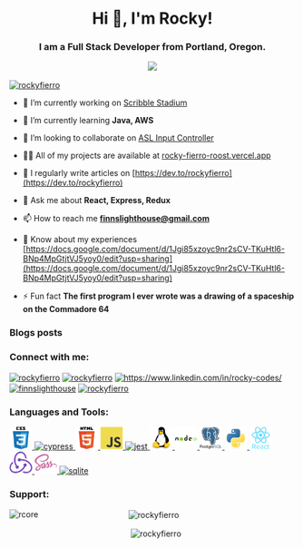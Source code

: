 <h1 align="center">Hi 👋, I'm Rocky!</h1>
<h3 align="center">I am a Full Stack Developer from Portland, Oregon.</h3>
<div align="center">
   <img src ="https://i.imgur.com/Ha9VwH2.gif" style="width: 100px"/>
</div>

<p align="left"> <a href="https://github.com/ryo-ma/github-profile-trophy"><img src="https://github-profile-trophy.vercel.app/?username=rockyfierro" alt="rockyfierro" /></a> </p>

- 🔭 I’m currently working on [Scribble Stadium](https://github.com/BloomTech-Labs/scribble-stadium-fe)

- 🌱 I’m currently learning **Java, AWS**

- 👯 I’m looking to collaborate on [ASL Input Controller](https://github.com/rockyFierro/ASL-Input-Controls-ASL_to_English-)

- 👨‍💻 All of my projects are available at [rocky-fierro-roost.vercel.app](rocky-fierro-roost.vercel.app)

- 📝 I regularly write articles on [https://dev.to/rockyfierro](https://dev.to/rockyfierro)

- 💬 Ask me about **React, Express, Redux**

- 📫 How to reach me **finnslighthouse@gmail.com**

- 📄 Know about my experiences [https://docs.google.com/document/d/1Jgi85xzoyc9nr2sCV-TKuHtl6-BNp4MpGtjtVJ5yoy0/edit?usp=sharing](https://docs.google.com/document/d/1Jgi85xzoyc9nr2sCV-TKuHtl6-BNp4MpGtjtVJ5yoy0/edit?usp=sharing)

- ⚡ Fun fact **The first program I ever wrote was a drawing of a spaceship on the Commadore 64**

### Blogs posts
<!-- BLOG-POST-LIST:START -->
<!-- BLOG-POST-LIST:END -->

<h3 align="left">Connect with me:</h3>
<p align="left">
<a href="https://codepen.io/rockyfierro" target="blank"><img align="center" src="https://raw.githubusercontent.com/rahuldkjain/github-profile-readme-generator/master/src/images/icons/Social/codepen.svg" alt="rockyfierro" height="30" width="40" /></a>
<a href="https://dev.to/rockyfierro" target="blank"><img align="center" src="https://raw.githubusercontent.com/rahuldkjain/github-profile-readme-generator/master/src/images/icons/Social/devto.svg" alt="rockyfierro" height="30" width="40" /></a>
<a href="https://linkedin.com/in/https://www.linkedin.com/in/rocky-codes/" target="blank"><img align="center" src="https://raw.githubusercontent.com/rahuldkjain/github-profile-readme-generator/master/src/images/icons/Social/linked-in-alt.svg" alt="https://www.linkedin.com/in/rocky-codes/" height="30" width="40" /></a>
<a href="https://www.hackerrank.com/finnslighthouse" target="blank"><img align="center" src="https://raw.githubusercontent.com/rahuldkjain/github-profile-readme-generator/master/src/images/icons/Social/hackerrank.svg" alt="finnslighthouse" height="30" width="40" /></a>
<a href="https://www.leetcode.com/rockyfierro" target="blank"><img align="center" src="https://raw.githubusercontent.com/rahuldkjain/github-profile-readme-generator/master/src/images/icons/Social/leet-code.svg" alt="rockyfierro" height="30" width="40" /></a>
</p>

<h3 align="left">Languages and Tools:</h3>
<p align="left"> <a href="https://www.w3schools.com/css/" target="_blank" rel="noreferrer"> <img src="https://raw.githubusercontent.com/devicons/devicon/master/icons/css3/css3-original-wordmark.svg" alt="css3" width="40" height="40"/> </a> <a href="https://www.cypress.io" target="_blank" rel="noreferrer"> <img src="https://raw.githubusercontent.com/simple-icons/simple-icons/6e46ec1fc23b60c8fd0d2f2ff46db82e16dbd75f/icons/cypress.svg" alt="cypress" width="40" height="40"/> </a> <a href="https://www.w3.org/html/" target="_blank" rel="noreferrer"> <img src="https://raw.githubusercontent.com/devicons/devicon/master/icons/html5/html5-original-wordmark.svg" alt="html5" width="40" height="40"/> </a> <a href="https://developer.mozilla.org/en-US/docs/Web/JavaScript" target="_blank" rel="noreferrer"> <img src="https://raw.githubusercontent.com/devicons/devicon/master/icons/javascript/javascript-original.svg" alt="javascript" width="40" height="40"/> </a> <a href="https://jestjs.io" target="_blank" rel="noreferrer"> <img src="https://www.vectorlogo.zone/logos/jestjsio/jestjsio-icon.svg" alt="jest" width="40" height="40"/> </a> <a href="https://www.linux.org/" target="_blank" rel="noreferrer"> <img src="https://raw.githubusercontent.com/devicons/devicon/master/icons/linux/linux-original.svg" alt="linux" width="40" height="40"/> </a> <a href="https://nodejs.org" target="_blank" rel="noreferrer"> <img src="https://raw.githubusercontent.com/devicons/devicon/master/icons/nodejs/nodejs-original-wordmark.svg" alt="nodejs" width="40" height="40"/> </a> <a href="https://www.postgresql.org" target="_blank" rel="noreferrer"> <img src="https://raw.githubusercontent.com/devicons/devicon/master/icons/postgresql/postgresql-original-wordmark.svg" alt="postgresql" width="40" height="40"/> </a> <a href="https://www.python.org" target="_blank" rel="noreferrer"> <img src="https://raw.githubusercontent.com/devicons/devicon/master/icons/python/python-original.svg" alt="python" width="40" height="40"/> </a> <a href="https://reactjs.org/" target="_blank" rel="noreferrer"> <img src="https://raw.githubusercontent.com/devicons/devicon/master/icons/react/react-original-wordmark.svg" alt="react" width="40" height="40"/> </a> <a href="https://redux.js.org" target="_blank" rel="noreferrer"> <img src="https://raw.githubusercontent.com/devicons/devicon/master/icons/redux/redux-original.svg" alt="redux" width="40" height="40"/> </a> <a href="https://sass-lang.com" target="_blank" rel="noreferrer"> <img src="https://raw.githubusercontent.com/devicons/devicon/master/icons/sass/sass-original.svg" alt="sass" width="40" height="40"/> </a> <a href="https://www.sqlite.org/" target="_blank" rel="noreferrer"> <img src="https://www.vectorlogo.zone/logos/sqlite/sqlite-icon.svg" alt="sqlite" width="40" height="40"/> </a> </p>

<h3 align="left">Support:</h3>
<a href="https://ko-fi.com/rcore"> <img align="left" src="https://cdn.ko-fi.com/cdn/kofi3.png?v=3" height="50" width="210" alt="rcore" /></a>

<p><img align="center" src="https://github-readme-stats.vercel.app/api/top-langs?username=rockyfierro&show_icons=true&locale=en&layout=compact" alt="rockyfierro" /></p>

<p>&nbsp;<img align="center" src="https://github-readme-stats.vercel.app/api?username=rockyfierro&show_icons=true&locale=en" alt="rockyfierro" /></p>
